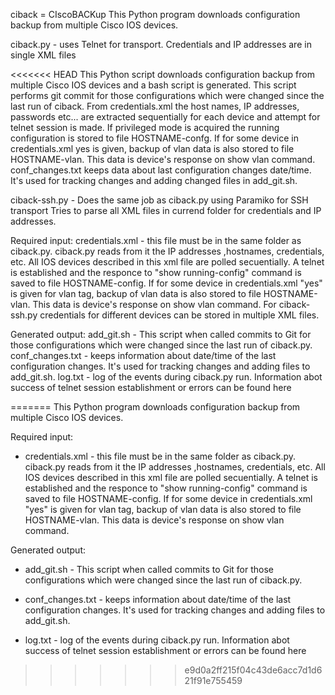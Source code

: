 ciback = CIscoBACKup
This Python program downloads configuration backup from multiple Cisco IOS devices.

ciback.py - uses Telnet for transport. 
Credentials and IP addresses  are in single XML files

<<<<<<< HEAD
This Python script downloads configuration backup from multiple Cisco IOS devices
and a bash script is generated. This script performs git commit for those configurations
which were changed since the last run of ciback.
From credentials.xml the host names, IP addresses, passwords etc... are extracted sequentially
for each device and attempt for telnet session is made. If privileged mode is acquired the running
configuration is stored to file HOSTNAME-confg. If for some device in credentials.xml
yes is given, backup of vlan data is also stored to file HOSTNAME-vlan.
This data is device's response on show vlan command.
conf_changes.txt keeps data about last configuration changes date/time. It's used for tracking
changes and adding changed files in add_git.sh.

ciback-ssh.py - Does the same job as ciback.py using Paramiko for SSH transport
Tries to parse all XML files in currend folder for credentials and IP addresses.


Required input:
credentials.xml - this file must be in the same folder as ciback.py. ciback.py reads from it the IP addresses ,hostnames, credentials, etc. All IOS devices described in this xml file are polled secuentially. A telnet is established and the responce to "show running-config" command is saved to file HOSTNAME-config. If for some device in credentials.xml "yes" is given for vlan tag, backup of vlan data is also stored to file HOSTNAME-vlan. This data is device's response on show vlan command.
For ciback-ssh.py credentials for different devices can be stored in multiple XML files.

Generated output:
add_git.sh - This script when called commits to Git for those configurations which were changed since the last run of ciback.py.
conf_changes.txt - keeps information about date/time of the last configuration changes. It's used for tracking changes and adding files to add_git.sh.
log.txt - log of the events during ciback.py run. Information abot success of telnet session establishment or errors can be found here

=======
This Python program downloads configuration backup from multiple Cisco IOS devices.

Required input:
  - credentials.xml - this file must be in the same folder as ciback.py. ciback.py reads from it the IP addresses ,hostnames, credentials, etc. All IOS devices described in this xml file are polled secuentially. A telnet is established  and the responce to "show running-config" command is saved to file HOSTNAME-config. If for some device in credentials.xml  "yes" is given for vlan tag, backup of vlan data is also stored to file HOSTNAME-vlan. This data is device's response on show vlan command.
 
Generated output:
  - add_git.sh -  This script when called commits to  Git for those configurations which were changed since the last run of ciback.py.

  - conf_changes.txt - keeps information about date/time of the last configuration changes. It's used for tracking changes and adding files to add_git.sh.

  - log.txt - log of the events during ciback.py run. Information abot success of telnet session establishment or errors can be found here
>>>>>>> e9d0a2ff215f04c43de6acc7d1d621f91e755459
